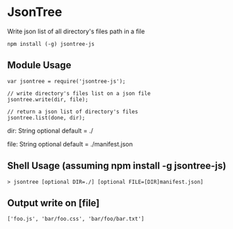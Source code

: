 JsonTree
========

Write json list of all directory's files path in a file

    npm install (-g) jsontree-js

## Module Usage

    var jsontree = require('jsontree-js');

    // write directory's files list on a json file
    jsontree.write(dir, file);

    // return a json list of directory's files
    jsontree.list(done, dir);

dir: String optional default = ./

file: String optional default = ./manifest.json

## Shell Usage (assuming npm install -g jsontree-js)

    > jsontree [optional DIR=./] [optional FILE=[DIR]manifest.json]

## Output write on [file]

    ['foo.js', 'bar/foo.css', 'bar/foo/bar.txt']

